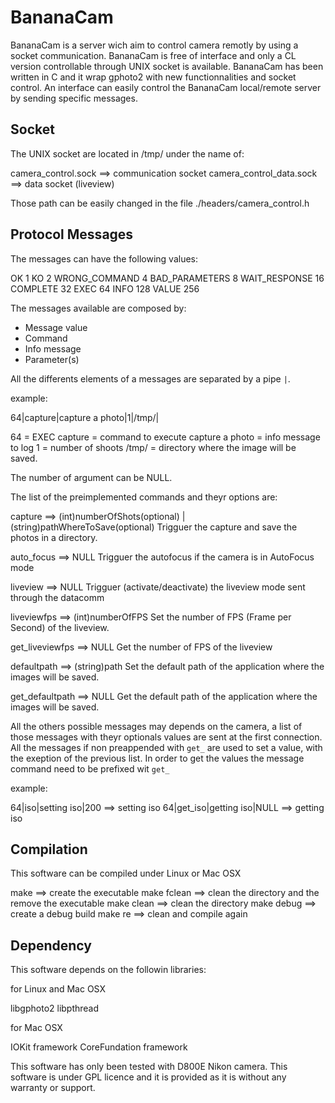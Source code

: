 # BananaCam

BananaCam is a server wich aim to control camera remotly by using a socket communication.
BananaCam is free of interface and only a CL version controllable through UNIX socket is available.
BananaCam has been written in C and it wrap gphoto2 with new functionnalities and socket control.
An interface can easily control the BananaCam local/remote server by sending specific messages.

## Socket

The UNIX socket are located in /tmp/ under the name of:

camera_control.sock 	    ==> communication socket
camera_control_data.sock    ==> data socket (liveview)

Those path can be easily changed in the file ./headers/camera_control.h

## Protocol Messages

The messages can have the following values:

OK		1
KO		2
WRONG_COMMAND	4
BAD_PARAMETERS	8
WAIT_RESPONSE	16
COMPLETE	32
EXEC		64
INFO		128
VALUE		256

The messages available are composed by:

- Message value
- Command
- Info message
- Parameter(s)

All the differents elements of a messages are separated by a pipe `|`.

example:

64|capture|capture a photo|1|/tmp/|

64		=	EXEC
capture		=	command to execute
capture a photo =	info message to log
1 	  	= 	number of shoots
/tmp/ 	      	=	directory where the image will be saved.

The number of argument can be NULL.

The list of the preimplemented commands and theyr options are:

capture ==> (int)numberOfShots(optional) | (string)pathWhereToSave(optional)
Trigguer the capture and save the photos in a directory.

auto_focus ==> NULL
Trigguer the autofocus if the camera is in AutoFocus mode

liveview ==> NULL
Trigguer (activate/deactivate) the liveview mode sent through the datacomm

liveviewfps ==> (int)numberOfFPS
Set the number of FPS (Frame per Second) of the liveview.

get_liveviewfps ==> NULL
Get the number of FPS of the liveview

defaultpath ==> (string)path
Set the default path of the application where the images will be saved.

get_defaultpath ==> NULL
Get the default path of the application where the images will be saved.

All the others possible messages may depends on the camera, a list of those messages with theyr optionals values are sent at the first connection.
All the messages if non preappended with `get_` are used to set a value, with the exeption of the previous list.
In order to get the values the message command need to be prefixed wit `get_`

example:

64|iso|setting iso|200 ==> setting iso
64|get_iso|getting iso|NULL ==> getting iso

## Compilation

This software can be compiled under Linux or Mac OSX 

make			==> create the executable
make fclean		==> clean the directory and the remove the executable
make clean		==> clean the directory
make debug		==> create a debug build
make re			==> clean and compile again

## Dependency

This software depends on the followin libraries:

for Linux and Mac OSX

libgphoto2
libpthread

for Mac OSX

IOKit framework
CoreFundation framework


This software has only been tested with D800E Nikon camera.
This software is under GPL licence and it is provided as it is without any warranty or support.
